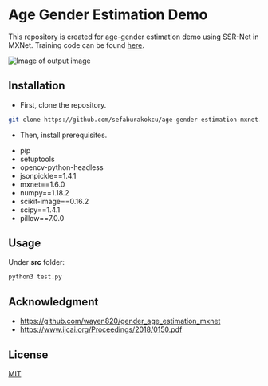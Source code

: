 # Age Gender Estimation Demo

This repository is created for age-gender estimation demo using SSR-Net in MXNet.
Training code can be found [here](https://github.com/wayen820/gender_age_estimation_mxnet).

![Image of output image](https://github.com/sefaburakokcu/age-gender-estimation-mxnet/blob/master/data/output_image.jpg)

## Installation

* First, clone the repository.

```bash
git clone https://github.com/sefaburakokcu/age-gender-estimation-mxnet.git
```

* Then, install prerequisites.

- pip
- setuptools
- opencv-python-headless
- jsonpickle==1.4.1
- mxnet==1.6.0
- numpy==1.18.2
- scikit-image==0.16.2
- scipy==1.4.1
- pillow==7.0.0 

## Usage

Under __src__ folder:

```bash
python3 test.py
```

## Acknowledgment

* https://github.com/wayen820/gender_age_estimation_mxnet
* https://www.ijcai.org/Proceedings/2018/0150.pdf

## License

[MIT](https://choosealicense.com/licenses/mit/)


